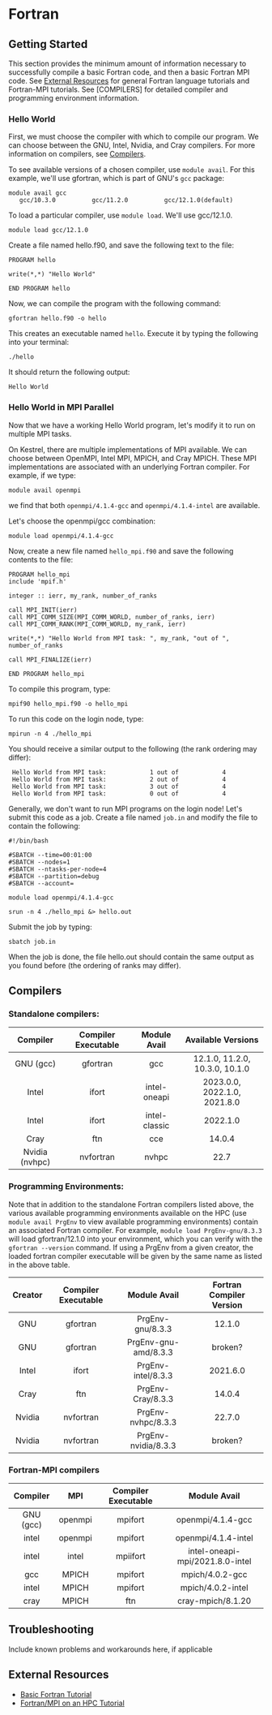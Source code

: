 # Fortran

## Getting Started
This section provides the minimum amount of information necessary to successfully compile a basic Fortran code, and then a basic Fortran MPI code. See [External Resources](https://nrel.gov) for general Fortran language tutorials and Fortran-MPI tutorials. See [COMPILERS] for detailed compiler and programming environment information.

### Hello World

First, we must choose the compiler with which to compile our program. We can choose between the GNU, Intel, Nvidia, and Cray compilers. For more information on compilers, see [Compilers](https://nrel.gov).

To see available versions of a chosen compiler, use `module avail`. For this example, we'll use gfortran, which is part of GNU's `gcc` package:

```
module avail gcc
   gcc/10.3.0          gcc/11.2.0          gcc/12.1.0(default)
```

To load a particular compiler, use `module load`. We'll use gcc/12.1.0.

```
module load gcc/12.1.0
```

Create a file named hello.f90, and save the following text to the file:

```
PROGRAM hello

write(*,*) "Hello World"

END PROGRAM hello
```

Now, we can compile the program with the following command:

`gfortran hello.f90 -o hello`

This creates an executable named `hello`. Execute it by typing the following into your terminal:

`./hello`

It should return the following output:

`Hello World`

### Hello World in MPI Parallel

Now that we have a working Hello World program, let's modify it to run on multiple MPI tasks.

On Kestrel, there are multiple implementations of MPI available. We can choose between OpenMPI, Intel MPI, MPICH, and Cray MPICH. These MPI implementations are associated with an underlying Fortran compiler. For example, if we type:

`module avail openmpi`

we find that both `openmpi/4.1.4-gcc` and `openmpi/4.1.4-intel` are available.

Let's choose the openmpi/gcc combination:

`module load openmpi/4.1.4-gcc`

Now, create a new file named `hello_mpi.f90` and save the following contents to the file:

```
PROGRAM hello_mpi
include 'mpif.h'

integer :: ierr, my_rank, number_of_ranks

call MPI_INIT(ierr)
call MPI_COMM_SIZE(MPI_COMM_WORLD, number_of_ranks, ierr)
call MPI_COMM_RANK(MPI_COMM_WORLD, my_rank, ierr)

write(*,*) "Hello World from MPI task: ", my_rank, "out of ", number_of_ranks

call MPI_FINALIZE(ierr)

END PROGRAM hello_mpi
```

To compile this program, type:

`mpif90 hello_mpi.f90 -o hello_mpi`

To run this code on the login node, type:

`mpirun -n 4 ./hello_mpi`

You should receive a similar output to the following (the rank ordering may differ):

```
 Hello World from MPI task:            1 out of            4
 Hello World from MPI task:            2 out of            4
 Hello World from MPI task:            3 out of            4
 Hello World from MPI task:            0 out of            4
```

Generally, we don't want to run MPI programs on the login node! Let's submit this code as a job. Create a file named `job.in` and modify the file to contain the following:

```
#!/bin/bash

#SBATCH --time=00:01:00
#SBATCH --nodes=1
#SBATCH --ntasks-per-node=4
#SBATCH --partition=debug
#SBATCH --account=

module load openmpi/4.1.4-gcc

srun -n 4 ./hello_mpi &> hello.out

```

Submit the job by typing:

`sbatch job.in`

When the job is done, the file hello.out should contain the same output as you found before (the ordering of ranks may differ).

## Compilers

### Standalone compilers:

| Compiler        | Compiler Executable | Module Avail | Available Versions |
|:---------------:|:-------------------:|:------------:|:------------------:|
| GNU (gcc)       | gfortran            | gcc          | 12.1.0, 11.2.0, 10.3.0, 10.1.0|
| Intel           | ifort               | intel-oneapi | 2023.0.0, 2022.1.0, 2021.8.0 |
| Intel           | ifort               | intel-classic| 2022.1.0
| Cray            | ftn                 | cce          | 14.0.4
| Nvidia (nvhpc)  | nvfortran           | nvhpc        | 22.7

### Programming Environments:
Note that in addition to the standalone Fortran compilers listed above, the various available programming environments available on the HPC (use `module avail PrgEnv` to view available programming environments) contain an associated Fortran compiler. For example, `module load PrgEnv-gnu/8.3.3` will load gfortran/12.1.0 into your environment, which you can verify with the `gfortran --version` command. If using a PrgEnv from a given creator, the loaded fortran compiler executable will be given by the same name as listed in the above table.

| Creator | Compiler Executable | Module Avail          | Fortran Compiler Version |
|:-------:|:-------------------:|:---------------------:|:------------------------:|
| GNU     | gfortran            | PrgEnv-gnu/8.3.3      | 12.1.0
| GNU     | gfortran            | PrgEnv-gnu-amd/8.3.3  | broken?
| Intel   | ifort               | PrgEnv-intel/8.3.3    | 2021.6.0
| Cray    | ftn                 | PrgEnv-Cray/8.3.3     | 14.0.4
| Nvidia  | nvfortran           | PrgEnv-nvhpc/8.3.3    | 22.7.0
| Nvidia  | nvfortran           | PrgEnv-nvidia/8.3.3   | broken?

### Fortran-MPI compilers

| Compiler       | MPI     | Compiler Executable | Module Avail                    |
|:--------------:|:-------:|:-------------------:|:-------------------------------:|
| GNU (gcc)      | openmpi | mpifort             | openmpi/4.1.4-gcc               | 
| intel          | openmpi | mpifort             | openmpi/4.1.4-intel             |
| intel          | intel   | mpiifort            | intel-oneapi-mpi/2021.8.0-intel |
| gcc            | MPICH   | mpifort             | mpich/4.0.2-gcc                 |
| intel          | MPICH   | mpifort             | mpich/4.0.2-intel               |
| cray           | MPICH   | ftn                 | cray-mpich/8.1.20               | 

## Troubleshooting

Include known problems and workarounds here, if applicable

## External Resources

* [Basic Fortran Tutorial](https://pages.mtu.edu/~shene/COURSES/cs201/NOTES/fortran.html) 
* [Fortran/MPI on an HPC Tutorial](https://curc.readthedocs.io/en/latest/programming/MPI-Fortran.html)


